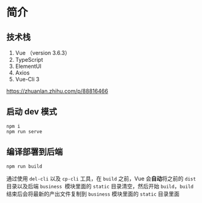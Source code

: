# 简介

## 技术栈

1. Vue （version 3.6.3）
2. TypeScript
3. ElementUI
4. Axios
5. Vue-Cli 3

https://zhuanlan.zhihu.com/p/88816466 

## 启动 dev 模式

```
npm i
npm run serve
```

## 编译部署到后端

```
npm run build
```

通过使用 `del-cli` 以及 `cp-cli` 工具，在 `build` 之前，Vue 会**自动**将之前的 `dist` 目录以及后端 `business `模块里面的 `static` 目录清空，然后开始 `build`，`build` 结束后会将最新的产出文件复制到 `business` 模块里面的 `static` 目录里面